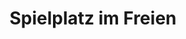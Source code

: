---
layout: "pages/venkovni-hriste.njk"

title: 'Spielplatz im Freien'
description: 'Ein sicherer Spielplatz für Kinder im Freien in der schönen Umgebung von Chateau Orlice. Freude und Spaß für die kleinen Gäste jeden Tag.'
permalink: 'de/venkovni-hriste/'

eleventyNavigation:
  key: Spielplatz im Freien
  parent: Dienstleistungen und Erlebnisse
  order: 600


landing:
  breadcrumbsHome: Startseite
  breadcrumbsCurrent: Spielplatz im Freien

  heading: Spielplatz im Freien für&nbsp;Kinder

  mouseIconAlt: Computer-Maus-Symbol

  imageUrl: /assets/images/playground/playground.jpg
  imageAlt: Kind auf der Schaukel auf dem Spielplatz


contentOne:
  topper: Spielplatz im Freien
  heading: Kinderspielplatz im Freien für die kleinsten Hotelgäste

  imageUrl: /assets/images/playground/playground.jpg
  imageAlt: Kind auf der Schaukel des Spielplatzes

  paragraphs:
    - text: Im Hotel Chateau Orlice denken wir auch an unsere kleinsten Gäste. Direkt neben dem Hotel befindet sich ein gemütlicher Spielplatz, auf dem Kinder stundenlang an der frischen Luft Spaß haben können. Sie finden dort ein großes Trampolin zum sicheren Springen und fröhlichen Lachen, hölzerne Klettergerüste, die Motorik und Fantasie fördern, und viel Platz zum Spielen und Ausruhen.

    - text: Der Spielplatz befindet sich auf dem Gelände, so dass Eltern in Ruhe entspannen können, während ihre Kinder sicher spielen. Egal, ob Sie das Wochenende bei uns verbringen oder nur zum Mittagessen in unser Restaurant kommen, der Spielplatz steht Ihnen frei zur Verfügung.

  cta: Reservierung
---